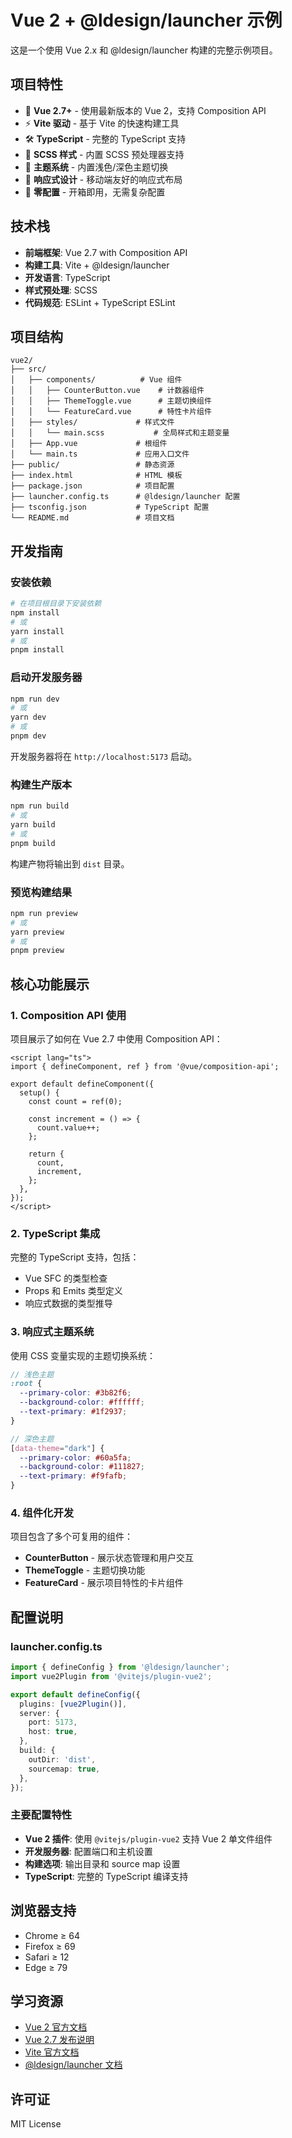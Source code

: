 # Vue 2 + @ldesign/launcher 示例

这是一个使用 Vue 2.x 和 @ldesign/launcher 构建的完整示例项目。

## 项目特性

- 🚀 **Vue 2.7+** - 使用最新版本的 Vue 2，支持 Composition API
- ⚡ **Vite 驱动** - 基于 Vite 的快速构建工具
- 🛠️ **TypeScript** - 完整的 TypeScript 支持
- 🎨 **SCSS 样式** - 内置 SCSS 预处理器支持
- 🌙 **主题系统** - 内置浅色/深色主题切换
- 📱 **响应式设计** - 移动端友好的响应式布局
- 🎯 **零配置** - 开箱即用，无需复杂配置

## 技术栈

- **前端框架**: Vue 2.7 with Composition API
- **构建工具**: Vite + @ldesign/launcher
- **开发语言**: TypeScript
- **样式预处理**: SCSS
- **代码规范**: ESLint + TypeScript ESLint

## 项目结构

```
vue2/
├── src/
│   ├── components/          # Vue 组件
│   │   ├── CounterButton.vue    # 计数器组件
│   │   ├── ThemeToggle.vue      # 主题切换组件
│   │   └── FeatureCard.vue      # 特性卡片组件
│   ├── styles/             # 样式文件
│   │   └── main.scss           # 全局样式和主题变量
│   ├── App.vue             # 根组件
│   └── main.ts             # 应用入口文件
├── public/                 # 静态资源
├── index.html              # HTML 模板
├── package.json            # 项目配置
├── launcher.config.ts      # @ldesign/launcher 配置
├── tsconfig.json           # TypeScript 配置
└── README.md               # 项目文档
```

## 开发指南

### 安装依赖

```bash
# 在项目根目录下安装依赖
npm install
# 或
yarn install
# 或
pnpm install
```

### 启动开发服务器

```bash
npm run dev
# 或
yarn dev
# 或
pnpm dev
```

开发服务器将在 `http://localhost:5173` 启动。

### 构建生产版本

```bash
npm run build
# 或
yarn build
# 或
pnpm build
```

构建产物将输出到 `dist` 目录。

### 预览构建结果

```bash
npm run preview
# 或
yarn preview
# 或
pnpm preview
```

## 核心功能展示

### 1. Composition API 使用

项目展示了如何在 Vue 2.7 中使用 Composition API：

```vue
<script lang="ts">
import { defineComponent, ref } from '@vue/composition-api';

export default defineComponent({
  setup() {
    const count = ref(0);
    
    const increment = () => {
      count.value++;
    };
    
    return {
      count,
      increment,
    };
  },
});
</script>
```

### 2. TypeScript 集成

完整的 TypeScript 支持，包括：

- Vue SFC 的类型检查
- Props 和 Emits 类型定义
- 响应式数据的类型推导

### 3. 响应式主题系统

使用 CSS 变量实现的主题切换系统：

```scss
// 浅色主题
:root {
  --primary-color: #3b82f6;
  --background-color: #ffffff;
  --text-primary: #1f2937;
}

// 深色主题
[data-theme="dark"] {
  --primary-color: #60a5fa;
  --background-color: #111827;
  --text-primary: #f9fafb;
}
```

### 4. 组件化开发

项目包含了多个可复用的组件：

- **CounterButton** - 展示状态管理和用户交互
- **ThemeToggle** - 主题切换功能
- **FeatureCard** - 展示项目特性的卡片组件

## 配置说明

### launcher.config.ts

```typescript
import { defineConfig } from '@ldesign/launcher';
import vue2Plugin from '@vitejs/plugin-vue2';

export default defineConfig({
  plugins: [vue2Plugin()],
  server: {
    port: 5173,
    host: true,
  },
  build: {
    outDir: 'dist',
    sourcemap: true,
  },
});
```

### 主要配置特性

- **Vue 2 插件**: 使用 `@vitejs/plugin-vue2` 支持 Vue 2 单文件组件
- **开发服务器**: 配置端口和主机设置
- **构建选项**: 输出目录和 source map 设置
- **TypeScript**: 完整的 TypeScript 编译支持

## 浏览器支持

- Chrome ≥ 64
- Firefox ≥ 69
- Safari ≥ 12
- Edge ≥ 79

## 学习资源

- [Vue 2 官方文档](https://v2.vuejs.org/)
- [Vue 2.7 发布说明](https://blog.vuejs.org/posts/vue-2-7-naruto.html)
- [Vite 官方文档](https://vitejs.dev/)
- [@ldesign/launcher 文档](https://github.com/ldesign/launcher)

## 许可证

MIT License
